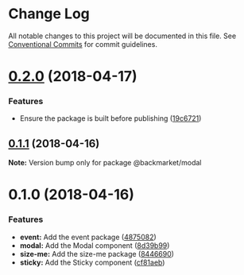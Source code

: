 # Change Log

All notable changes to this project will be documented in this file.
See [Conventional Commits](https://conventionalcommits.org) for commit guidelines.

<a name="0.2.0"></a>
# [0.2.0](https://github.com/antoinerey/kalliste-next/compare/@backmarket/modal@0.1.1...@backmarket/modal@0.2.0) (2018-04-17)


### Features

* Ensure the package is built before publishing ([19c6721](https://github.com/antoinerey/kalliste-next/commit/19c6721))




<a name="0.1.1"></a>
## [0.1.1](https://github.com/antoinerey/kalliste-next/compare/@backmarket/modal@0.1.0...@backmarket/modal@0.1.1) (2018-04-16)




**Note:** Version bump only for package @backmarket/modal

<a name="0.1.0"></a>
# 0.1.0 (2018-04-16)


### Features

* **event:** Add the event package ([4875082](https://github.com/antoinerey/kalliste-next/commit/4875082))
* **modal:** Add the Modal component ([8d39b99](https://github.com/antoinerey/kalliste-next/commit/8d39b99))
* **size-me:** Add the size-me package ([8446690](https://github.com/antoinerey/kalliste-next/commit/8446690))
* **sticky:** Add the Sticky component ([cf81aeb](https://github.com/antoinerey/kalliste-next/commit/cf81aeb))
